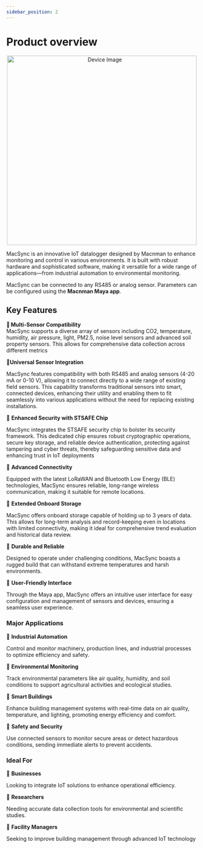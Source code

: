 ```yaml
---
sidebar_position: 2
---
```


# Product overview

<p align="center">
  <img src="/img/product_overview.jpg" width="500" alt="Device Image" />
</p>

MacSync is an innovative IoT datalogger designed by Macnman to enhance monitoring and control in various
environments. It is built with robust hardware and sophisticated software, making it versatile for a wide range of
applications—from industrial automation to environmental monitoring.

MacSync can be connected to any RS485 or analog sensor. Parameters can be configured using the **Macnman Maya app**.


## Key Features

<div style={{ display: 'grid', alignItems: 'baseline' }}>
  <span>🔘 <strong>Multi-Sensor Compatibility</strong></span><br />
  <span>
   MacSync supports a diverse array of sensors including CO2, temperature, humidity, air pressure, light, PM2.5, 
   noise level sensors and advanced soil property sensors. This allows for comprehensive data collection across different metrics                                                                                                                                                                                     
  </span>
</div>


🔘**Universal Sensor Integration**
 
 MacSync features compatibility with both RS485 and analog sensors (4-20 mA or 0-10 V), allowing it to 
connect directly to a wide range of existing field sensors. This capability transforms traditional sensors into 
smart, connected devices, enhancing their utility and enabling them to fit seamlessly into various applications 
without the need for replacing existing installations.

🔘 **Enhanced Security with STSAFE Chip**

MacSync integrates the STSAFE security chip to bolster its security framework. This dedicated chip ensures 
robust cryptographic operations, secure key storage, and reliable device authentication, protecting against 
tampering and cyber threats, thereby safeguarding sensitive data and enhancing trust in IoT deployments

🔘 **Advanced Connectivity**

Equipped with the latest LoRaWAN and Bluetooth Low Energy (BLE) technologies, MacSync ensures reliable, 
long-range wireless communication, making it suitable for remote locations.

🔘 **Extended Onboard Storage**
 
MacSync offers onboard storage capable of holding up to 3 years of data. This allows for long-term analysis 
and record-keeping even in locations with limited connectivity, making it ideal for comprehensive trend 
evaluation and historical data review.

🔘 **Durable and Reliable**
 
Designed to operate under challenging conditions, MacSync boasts a rugged build that can withstand 
extreme temperatures and harsh environments.

🔘 **User-Friendly Interface**

Through the Maya app, MacSync offers an intuitive user interface for easy configuration and management of sensors 
and devices, ensuring a seamless user experience.

### Major Applications ###
 
🔘 **Industrial Automation**

Control and monitor machinery, production lines, and industrial processes to optimize efficiency and safety.

🔘 **Environmental Monitoring**

Track environmental parameters like air quality, humidity, and soil conditions to support agricultural activities 
and ecological studies.

🔘 **Smart Buildings**

Enhance building management systems with real-time data on air quality, temperature, and lighting, 
promoting energy efficiency and comfort.

🔘 **Safety and Security**

Use connected sensors to monitor secure areas or detect hazardous conditions, sending immediate alerts 
to prevent accidents.

### Ideal For ###

🔘 **Businesses**

Looking to integrate IoT solutions to enhance operational efficiency.

🔘 **Researchers**

Needing accurate data collection tools for environmental and scientific studies.

🔘 **Facility Managers**

Seeking to improve building management through advanced IoT technology
